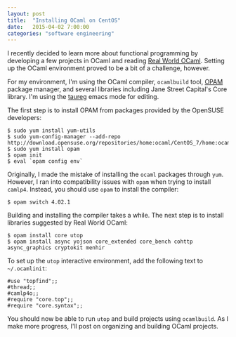 ```yaml
---
layout: post
title:  "Installing OCaml on CentOS"
date:   2015-04-02 7:00:00
categories: "software engineering"
---
```


I recently decided to learn more about functional programming by developing a few projects in OCaml and reading [Real World OCaml](https://realworldocaml.org/). Setting up the OCaml environment proved to be a bit of a challenge, however.

For my environment, I'm using the OCaml compiler, `ocamlbuild` tool, [OPAM](https://opam.ocaml.org/) package manager, and several libraries including Jane Street Capital's Core library.  I'm using the [taureg](https://github.com/ocaml/tuareg) emacs mode for editing.

The first step is to install OPAM from packages provided by the OpenSUSE developers:

    $ sudo yum install yum-utils
    $ sudo yum-config-manager --add-repo http://download.opensuse.org/repositories/home:ocaml/CentOS_7/home:ocaml.repo
    $ sudo yum install opam
	$ opam init
    $ eval `opam config env`

Originally, I made the mistake of installing the `ocaml` packages through `yum`. However, I ran into compatibility issues with `opam` when trying to install `camlp4`.  Instead, you should use `opam` to install the compiler:

    $ opam switch 4.02.1

Building and installing the compiler takes a while.  The next step is to install libraries suggested by Real World OCaml:

    $ opam install core utop
	$ opam install async yojson core_extended core_bench cohttp async_graphics cryptokit menhir

To set up the `utop` interactive environment, add the following text to `~/.ocamlinit`:

    #use "topfind";;
    #thread;;
    #camlp4o;;
    #require "core.top";;
    #require "core.syntax";;

You should now be able to run `utop` and build projects using `ocamlbuild`.  As I make more progress, I'll post on organizing and building OCaml projects.
